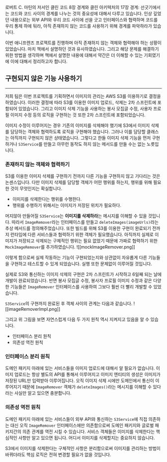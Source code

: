 로버트 C. 마틴의 저서인 클린 코드 8장 경계와 클린 아키텍처의 17장 경계: 선긋기에서는 코드와 코드 사이의 경계를 나누는 것의 중요성에 대해서 다루고 있습니다. 인상 깊었던 내용으로는 외부 API와 우리 코드 사이에 선을 긋고 인터페이스와 협력하며 코드를 우리 통제 하에 둬라, 아직 존재하지 않는 코드를 사용하기 위해 경계를 파악하라가 있습니다.

이번 애니프렌즈 프로젝트를 진행하며 아직 존재하지 않는 객체와 협력해야 하는 상황이 있었습니다. 마치 책에서 설명하던 것과 유사하였습니다. 그리고 해당 문제를 해결하기 위한 방법을 생각하며 책에서 설명한 내용에 대해서 약간은 더 이해할 수 있는 기회였기에 이에 대해서 정리하고자 합니다.

## 구현되지 않은 기능 사용하기
---
저희 팀은 이번 프로젝트를 기획하면서 이미지의 관리는 AWS S3를 이용하기로 결정을 하였습니다. 이러한 결정에 따라 S3를 이용한 이미지 업로드, 삭제는 2차 스프린트에 포함되어 있었습니다. 그리고 이미지 삭제 기능을 사용하는 봉사 모집글 수정, 사용자 프로필 이미지 수정 등의 로직을 구현하는 것 또한 2차 스프린트에 포함되었습니다.

이미지 수정이 이루어지는 경우 기존의 이미지를 삭제해야 했기에 S3에서 이미지 삭제를 담당하는 객체와 협력하도록 로직을 구현해야 했습니다. 그러나 이를 담당할 클래스는 아직까지 구현되지 않은 상태였습니다. 그렇다고 한들 이미지 삭제 기능을 먼저 구현하거나 `S3Service`를 만들고 아무런 동작도 하지 않는 메서드를 만들 수는 없는 노릇입니다.

### 존재하지 않는 객체와 협력하기
S3를 이용한 이미지 삭제를 구현하기 전까지 다른 기능을 구현하지 않고 기다리는 것은 논센스입니다. 다만 이미지 삭제를 담당할 객체가 어떤 행위를 하는지, 행위를 위해 필요한 것이 무엇인지는 확실합니다.
- 이미지를 삭제한다는 행위를 수행한다.
- 행위를 수행하기 위해서는 이미지가 저장된 위치가 필요하다.

머지않아 만들어질 `S3Service`는 **이미지를 삭제하라**는 메시지를 이해할 수 있을 것입니다. 따라서 `ImageRemover`라는 인터페이스를 만들고 `deleteImages(imageUrls)`라는 추상 메서드를 정의해주었습니다. 
또한 빌드를 위해 S3를 이용한 구현이 완료되기 전까지 런타임에 다른 서비스들과 협력하기 위한 객체가 필요했습니다. 아직까지 실제로 이미지가 저장되고 삭제되는 구체적인 행위는 필요 없었기 때문에 가짜로 협력하기 위한 `MockImageRemover`를 추가하였습니다.
![[mockImageRemover.png]]

이렇게 함으로써 실제 작동하는 기능이 구현되었는지와 상관없이 자유롭게 다른 기능들을 구현하고 테스트할 수 있게 되었습니다. 실행 또한 문제없이 이루어질 것입니다. 

실제로 S3와 통신하는 이미지 삭제의 구현은 2차 스프린트가 시작하고 6일째 되는 날에 개발이 완료되었습니다. 반면 봉사 모집글 수정, 봉사자 프로필 이미지 수정과 같은 다양한 기능들은 `ImageRemover` 인터페이스를 사용하여 그보다 훨씬 더 빨리 개발할 수 있었습니다.

`S3Service`의 구현까지 완료된 후 객체 사이의 관계는 다음과 같습니다.
![[imageRemoverImpl.png]]

그리고 위 그림을 보면 자연스럽게 다음 두 가지 원칙 역시 지켜지고 있음을 알 수 있습니다.
- 인터페이스 분리 원칙
- 의존성 역전 원칙

### 인터페이스 분리 원칙
도메인 패키지 아래에 있는 서비스들을 이미지 업로드에 대해서 알 필요가 없습니다. 이미지 업로드는 항상 별도의 API를 통해서 이루어지고 이미지 엔티티의 생성은 이미지가 저장된 URL만 입력받아 이루어집니다. 오직 이미지 삭제 시에만 도메인에서 통신이 이루어지기 때문에 `ImageRemover` 객체가 `deleteImages()`라는 메시지를 이해할 수 있다라는 사실만 알고 있으면 충분합니다. 

### 의존성 역전 원칙
도메인 패키지 아래에 있는 서비스들이 외부 API와 통신하는 `S3Service`에 직접 의존하는 대신 오직 `ImageRemover` 인터페이스에만 의존함으로써 도메인 패키지와 글로벌 패키지간의 의존 관계를 역전 시킬 수 있습니다. 서비스 객체들은 이미지를 삭제한다는 핵심적인 사항만 알고 있으면 됩니다. 어디서 이미지를 삭제할지는 중요하지 않습니다.

S3에서 이미지를 삭제한다는 구체적인 사항은 분리함으로써 이미지를 관리하는 방법이 바뀌더라도 핵심 로직은 전혀 변경할 필요가 없을 것입니다.